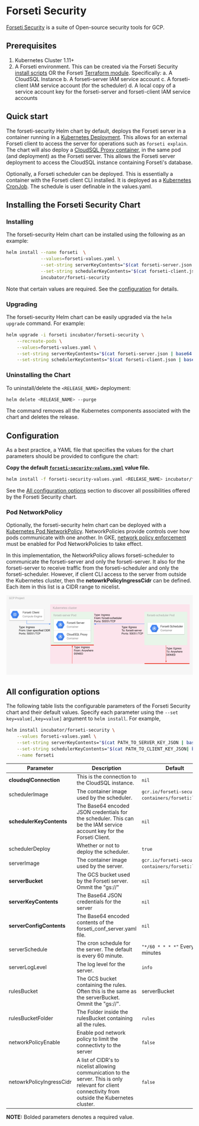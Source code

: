 # Forseti Security

[Forseti Security](https://forsetisecurity.org/) is a suite of Open-source security tools for GCP.

## Prerequisites

1. Kubernetes Cluster 1.11+
2. A Forseti environment.  This can be created via the Forseti Security [install scripts](https://forsetisecurity.org/docs/latest/setup/install.html) OR the Forseti [Terraform module](https://registry.terraform.io/modules/terraform-google-modules/forseti/google/2.0.0). Specifically:
    a. A CloudSQL Instance
    b. A forseti-server IAM service account
    c. A forseti-client IAM service account (for the scheduler)
    d. A local copy of a service account key for the forseti-server and forseti-client IAM service accounts

## Quick start

The forseti-security Helm chart by default, deploys the Forseti server in a container running in a [Kubernetes Deployment](https://kubernetes.io/docs/concepts/workloads/controllers/deployment/).  This allows for an external Forseti client to access the server for operations such as ```forseti explain```.  The chart will also deploy a [CloudSQL Proxy container](https://cloud.google.com/sql/docs/mysql/connect-kubernetes-engine#proxy), in the same pod (and deployment) as the Forseti server.  This allows the Forseti server deployment to access the CloudSQL instance containing Forseti's database.

Optionally, a Forseti scheduler can be deployed.  This is essentially a container with the Forseti client CLI installed.  It is deployed as a [Kubernetes CronJob](https://kubernetes.io/docs/concepts/workloads/controllers/cron-jobs/).  The schedule is user definable in the values.yaml.

## Installing the Forseti Security Chart

### Installing
The forseti-security Helm chart can be installed using the following as an example:
```bash
helm install --name forseti  \
             --values=forseti-values.yaml \
             --set-string serverKeyContents="$(cat forseti-server.json | base64 - -w 0)" \
             --set-string schedulerKeyContents="$(cat forseti-client.json | base64 - -w 0)" \
             incubator/forseti-security
```
Note that certain values are required.  See the [configuration](#configuration) for details.
### Upgrading

The forseti-security Helm chart can be easily upgraded via the ```helm upgrade``` command.  For example:
```bash
helm upgrade -i forseti incubator/forseti-security \
    --recreate-pods \
    --values=forseti-values.yaml \
    --set-string serverKeyContents="$(cat forseti-server.json | base64 - -w 0)" \
    --set-string schedulerKeyContents="$(cat forseti-client.json | base64 - -w 0)"
```

### Uninstalling the Chart

To uninstall/delete the `<RELEASE_NAME>` deployment:

```bash
helm delete <RELEASE_NAME> --purge
```

The command removes all the Kubernetes components associated with the chart and deletes the release.

## Configuration

As a best practice, a YAML file that specifies the values for the chart parameters should be provided to configure the chart:

**Copy the default [`forseti-security-values.yaml`](values.yaml) value file.**

```bash
helm install -f forseti-security-values.yaml <RELEASE_NAME> incubator/forseti-security
```

See the [All configuration options](#all-configuration-options) section to discover all possibilities offered by the Forseti Security chart.

### Pod NetworkPolicy

Optionally, the forseti-security helm chart can be deployed with a [Kubernetes Pod NetworkPolicy](https://kubernetes.io/docs/concepts/services-networking/network-policies/).  NetworkPolicies provide controls over how pods communicate with one another.  In GKE, [network policy enforcement](https://cloud.google.com/kubernetes-engine/docs/how-to/network-policy#using_network_policy_enforcement) must be enabled for Pod NetworkPolicies to take effect.

In this implementation, the NetworkPolicy allows forseti-scheduler to communicate the forseti-server and only the forseti-server.  It also for the forseti-server to receive traffic from the forseti-scheduler and only the forseti-scheduler.  However, if client CLI access to the server from outside the Kubernetes cluster, then the **netowrkPolicyIngressCidr** can be defined.  Each item in this list is a CIDR range to nicelist.

![Forseti Pod NetworkPolicy](images/forseti_network_policy.png)

## All configuration options

The following table lists the configurable parameters of the Forseti Security chart and their default values. Specify each parameter using the `--set key=value[,key=value]` argument to `helm install`. For example,

```bash
helm install incubator/forseti-security \
    --values forseti-values.yaml \
    --set-string serverKeyContents="$(cat PATH_TO_SERVER_KEY_JSON | base64 - -w 0)" \
    --set-string schedulerKeyContents="$(cat PATH_TO_CLIENT_KEY_JSON| base64 - -w 0)" \
    --name forseti
```

| Parameter                                | Description                                    | Default|
| ----------------------------- | ------------------------------------ |------------------------------------------- |
| **cloudsqlConnection**            | This is the connection to the CloudSQL instance.          | `nil`|
| schedulerImage                    | The container image used by the scheduler.                | `gcr.io/forseti-security-containers/forseti:latest`|
| **schedulerKeyContents**          | The Base64 encoded JSON credentials for the scheduler.  This can be the IAM service account key for the Forseti Client.| `nil`|
| schedulerDeploy                   | Whether or not to deploy the scheduler.                   | `true`|
| serverImage                       | The container image used by the server.                   | `gcr.io/forseti-security-containers/forseti:latest`|
| **serverBucket**                  | The GCS bucket used by the Forseti server.  Ommit the "gs://" | `nil`|
| **serverKeyContents**             | The Base64 JSON credentials for the server                       | `nil`|
| **serverConfigContents**          | The Base64 encoded contents of the forseti_conf_server.yaml file.| `nil`|
| serverSchedule                    | The cron schedule for the server.  The default is every 60 minute.    | `"*/60 * * * *"` Every 60 minutes|
| serverLogLevel                    | The log level for the server.                             | `info` |
| rulesBucket                       | The GCS bucket containing the rules.  Often this is the same as the serverBucket.  Ommit the "gs://".| serverBucket |
| rulesBucketFolder                 | The Folder inside the rulesBucket containing all the rules.| `rules`|
| networkPolicyEnable               | Enable pod network policy to limit the connectivty to the server | `false` |
| netowrkPolicyIngressCidr          | A list of CIDR's to nicelist allowing communication to the server.  This is only relevant for client connectivity from outside the Kubernetes cluster. | `false` |
**NOTE:** Bolded parameters denotes a required value.
